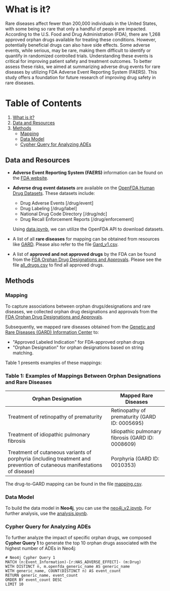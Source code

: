# What is it?
Rare diseases affect fewer than 200,000 individuals in the United States, with some being so rare that only a handful of people are impacted. According to the U.S. Food and Drug Administration (FDA), there are 1,268 approved orphan drugs available for treating these conditions. However, potentially beneficial drugs can also have side effects. Some adverse events, while serious, may be rare, making them difficult to identify or quantify in randomized controlled trials. Understanding these events is critical for improving patient safety and treatment outcomes. To better assess these risks, we aimed at summarizing adverse drug events for rare diseases by utilizing FDA Adverse Event Reporting System (FAERS). This study offers a foundation for future research of improving drug safety in rare diseases.

# Table of Contents

1. [What is it?](#what-is-it)
2. [Data and Resources](#data-and-resources)
3. [Methods](#methods)
   - [Mapping](#mapping)
   - [Data Model](#data-model)
   - [Cypher Query for Analyzing ADEs](#cypher-query-for-analyzing-ades)

## Data and Resources

- **Adverse Event Reporting System (FAERS)** information can be found on the [FDA website](https://www.fda.gov/drugs/surveillance/fdas-adverse-event-reporting-system-faers).
- **Adverse drug event datasets** are available on the [OpenFDA Human Drug Datasets](https://open.fda.gov/data/downloads/). These datasets include:
  - Drug Adverse Events [/drug/event]
  - Drug Labeling [/drug/label]
  - National Drug Code Directory [/drug/ndc]
  - Drug Recall Enforcement Reports [/drug/enforcement]
  
  Using [data.ipynb](https://github.com/Jaber-Valinejad/RDAS/blob/master/RDAS_FAERS/Methods/Data.ipynb), we can utilize the OpenFDA API to download datasets.
  
- A list of all **rare diseases** for mapping can be obtained from resources like [GARD](https://rarediseases.info.nih.gov/). Please also refer to the file [Gard_v1.csv](https://github.com/Jaber-Valinejad/RDAS/blob/master/RDAS_FAERS/Data/Gard_v1.csv).
  
- A list of **approved and not approved drugs** by the FDA can be found from the [FDA Orphan Drug Designations and Approvals](https://www.accessdata.fda.gov/scripts/opdlisting/oopd/). Please see the file [all_drugs.csv](https://github.com/Jaber-Valinejad/RDAS/blob/master/RDAS_FAERS/Data/all_drugs.xlsx) to find all approved drugs.

## Methods

### Mapping

To capture associations between orphan drugs/designations and rare diseases, we collected orphan drug designations and approvals from the [FDA Orphan Drug Designations and Approvals](https://fis.fda.gov/sense/app/95239e26-e0be-42d9-a960-9a5f7f1c25ee/sheet/7a47a261-d58b-4203-a8aa-6d3021737452/state/analysis). 

Subsequently, we mapped rare diseases obtained from the [Genetic and Rare Diseases (GARD) Information Center](https://ncats.nih.gov/research/research-resources/gard) to:
- "Approved Labeled Indication" for FDA-approved orphan drugs
- "Orphan Designation" for orphan designations based on string matching.

Table 1 presents examples of these mappings:

### Table 1: Examples of Mappings Between Orphan Designations and Rare Diseases

| Orphan Designation | Mapped Rare Diseases |
| ------------------ | -------------------- |
| Treatment of retinopathy of prematurity | Retinopathy of prematurity (GARD ID: 0005695) |
| Treatment of idiopathic pulmonary fibrosis | Idiopathic pulmonary fibrosis (GARD ID: 0008609) |
| Treatment of cutaneous variants of porphyria (including treatment and prevention of cutaneous manifestations of disease) | Porphyria (GARD ID: 0010353) |

The drug-to-GARD mapping can be found in the file [mapping.csv](https://github.com/Jaber-Valinejad/RDAS/blob/master/RDAS_FAERS/Data/mapping.csv).

### Data Model

To build the data model in **Neo4j**, you can use the [neo4j_v2.ipynb](https://github.com/Jaber-Valinejad/RDAS/blob/master/RDAS_FAERS/Methods/Neo4j_v2.ipynb). For further analysis, use the [analysis.ipynb](https://github.com/Jaber-Valinejad/RDAS/blob/master/RDAS_FAERS/Methods/Analysis.ipynb).

### Cypher Query for Analyzing ADEs

To further analyze the impact of specific orphan drugs, we composed **Cypher Query 1** to generate the top 10 orphan drugs associated with the highest number of ADEs in Neo4j:

```cypher
# Neo4j Cypher Query 1
MATCH (n:Event_Information)-[r:HAS_ADVERSE_EFFECT]- (m:Drug) 
WITH DISTINCT n, m.openfda_generic_name AS generic_name 
WITH generic_name, COUNT(DISTINCT n) AS event_count 
RETURN generic_name, event_count 
ORDER BY event_count DESC 
LIMIT 10
